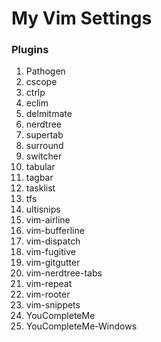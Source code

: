 # My Vim Settings

### Plugins

1. Pathogen
2. cscope
3. ctrlp
4. eclim
5. delmitmate
6. nerdtree
7. supertab
8. surround
9. switcher
10. tabular
11. tagbar
12. tasklist
13. tfs
14. ultisnips
15. vim-airline
16. vim-bufferline
17. vim-dispatch
18. vim-fugitive
19. vim-gitgutter
20. vim-nerdtree-tabs
21. vim-repeat
22. vim-rooter
23. vim-snippets
24. YouCompleteMe
25. YouCompleteMe-Windows
